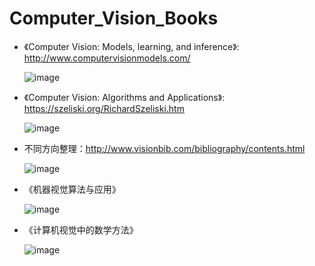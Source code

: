 # Computer_Vision_Books

- 《Computer Vision: Models, learning, and inference》:  http://www.computervisionmodels.com/

  ![image](https://github.com/zhoujinhai/Computer_Vision_Books/assets/20365125/0262629c-a2f4-40df-b89b-323e4e298da8)

- 《Computer Vision: Algorithms and Applications》: https://szeliski.org/RichardSzeliski.htm

  ![image](https://github.com/zhoujinhai/Computer_Vision_Books/assets/20365125/c706b2a8-46f9-4176-84e2-37f5aeeab08c)

- 不同方向整理：http://www.visionbib.com/bibliography/contents.html

  ![image](https://github.com/zhoujinhai/Computer_Vision_Books/assets/20365125/e464aaf3-e265-4591-9d17-be1d76cf43bf)

- 《机器视觉算法与应用》
  
  
  ![image](https://github.com/zhoujinhai/Computer_Vision_Books/assets/20365125/f34560e6-fadd-4489-b614-a847e694c11c)

- 《计算机视觉中的数学方法》
  
  ![image](https://github.com/zhoujinhai/Computer_Vision_Books/assets/20365125/cfdcff20-8e18-4fd0-8ba8-f963054de0a6)


